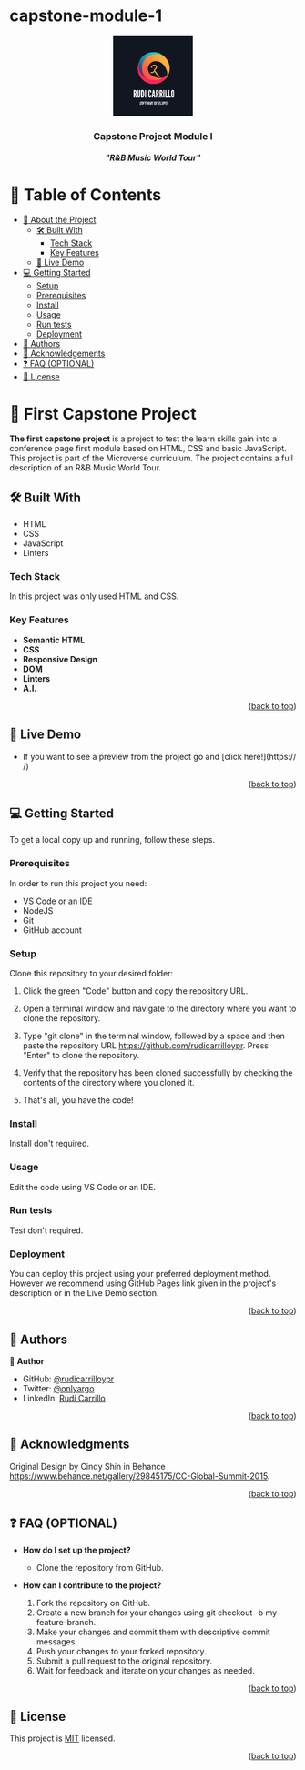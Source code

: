 # capstone-module-1
 
<a name="readme-top"></a>

<div align="center">

  <img src="./assets/logos/RClogo.png" alt="logo" width="140"  height="auto" />
  <br/>

  <h3><b>Capstone Project Module I</b></h3>
  <h4><i>"R&B Music World Tour"</i></h4>

</div>

<!-- TABLE OF CONTENTS -->

# 📗 Table of Contents

- [📖 About the Project](#about-project)
  - [🛠 Built With](#built-with)
    - [Tech Stack](#tech-stack)
    - [Key Features](#key-features)
  - [🚀 Live Demo](#live-demo)
- [💻 Getting Started](#getting-started)
  - [Setup](#setup)
  - [Prerequisites](#prerequisites)
  - [Install](#install)
  - [Usage](#usage)
  - [Run tests](#run-tests)
  - [Deployment](#deployment)
- [👥 Authors](#authors)
- [🙏 Acknowledgements](#acknowledgements)
- [❓ FAQ (OPTIONAL)](#faq)
- [📝 License](#license)

<!-- PROJECT DESCRIPTION -->

# 📖 First Capstone Project <a name="about-project"></a>

**The first capstone project** is a project to test the learn skills gain into a conference page first module based on HTML, CSS and basic JavaScript. This project is part of the Microverse curriculum. The project contains a full description of an R&B Music World Tour.


## 🛠 Built With <a name="built-with"></a>

- HTML
- CSS
- JavaScript
- Linters

### Tech Stack <a name="tech-stack"></a>

In this project was only used HTML and CSS.

<!-- Features -->

### Key Features <a name="key-features"></a>

- **Semantic HTML**
- **CSS**
- **Responsive Design**
- **DOM**
- **Linters**
- **A.I.**

<p align="right">(<a href="#readme-top">back to top</a>)</p>

<!-- LIVE DEMO -->

## 🚀 Live Demo <a name="live-demo"></a>

- If you want to see a preview from the project go and [click here!](https:// /)

<p align="right">(<a href="#readme-top">back to top</a>)</p>

<!-- GETTING STARTED -->

## 💻 Getting Started <a name="getting-started"></a>

To get a local copy up and running, follow these steps.

### Prerequisites

In order to run this project you need:

- VS Code or an IDE
- NodeJS
- Git
- GitHub account

### Setup

Clone this repository to your desired folder:

1. Click the green "Code" button and copy the repository URL.

2. Open a terminal window and navigate to the directory where you want to clone the repository.

3. Type "git clone" in the terminal window, followed by a space and then paste the repository URL https://github.com/rudicarrilloypr. Press "Enter" to clone the repository.

4. Verify that the repository has been cloned successfully by checking the contents of the directory where you cloned it.

5. That's all, you have the code!

### Install

Install don't required.

### Usage

Edit the code using VS Code or an IDE.

### Run tests

Test don't required.


### Deployment

You can deploy this project using your preferred deployment method. However we recommend using GitHub Pages link given in the project's description or in the Live Demo section.


<p align="right">(<a href="#readme-top">back to top</a>)</p>

<!-- AUTHORS -->

## 👥 Authors <a name="authors"></a>

👤 **Author**

- GitHub: [@rudicarrilloypr](https://github.com/rudicarrilloypr)
- Twitter: [@onlyargo](https://twitter.com/onlyargo)
- LinkedIn: [Rudi Carrillo](https://linkedin.com/in/rudi-carrillo)


<p align="right">(<a href="#readme-top">back to top</a>)</p>

<!-- ACKNOWLEDGEMENTS -->

## 🙏 Acknowledgments <a name="acknowledgements"></a>

 Original Design by Cindy Shin in Behance https://www.behance.net/gallery/29845175/CC-Global-Summit-2015.

<p align="right">(<a href="#readme-top">back to top</a>)</p>

<!-- FAQ (optional) -->

## ❓ FAQ (OPTIONAL) <a name="faq"></a>

- **How do I set up the project?**

  - Clone the repository from GitHub.

- **How can I contribute to the project?**

  1. Fork the repository on GitHub.
  2. Create a new branch for your changes using git checkout -b my-feature-branch.
  3. Make your changes and commit them with descriptive commit messages.
  4. Push your changes to your forked repository.
  5. Submit a pull request to the original repository.
  6. Wait for feedback and iterate on your changes as needed.

<p align="right">(<a href="#readme-top">back to top</a>)</p>

<!-- LICENSE -->

## 📝 License <a name="license"></a>

This project is [MIT](./LICENSE) licensed.

<p align="right">(<a href="#readme-top">back to top</a>)</p>